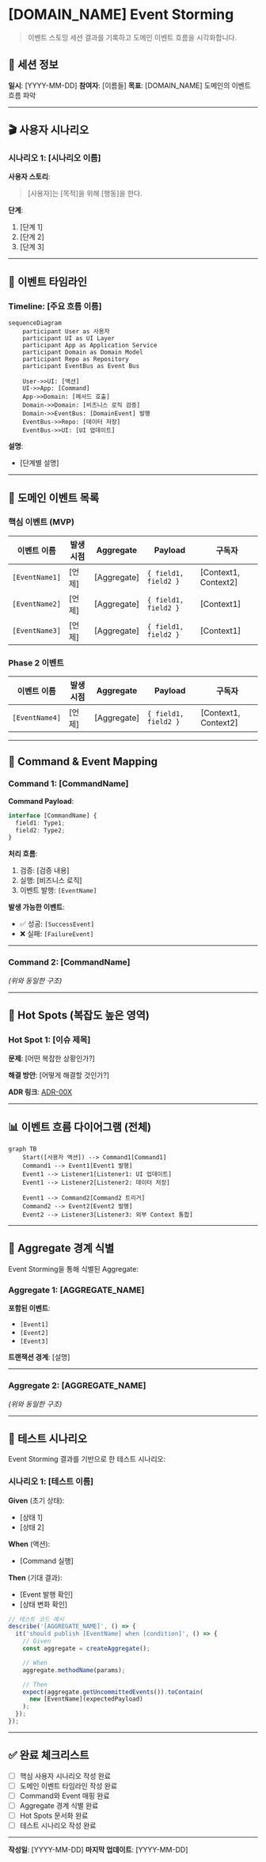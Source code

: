 # [DOMAIN_NAME] Event Storming

> 이벤트 스토밍 세션 결과를 기록하고 도메인 이벤트 흐름을 시각화합니다.

## 📅 세션 정보

**일시**: [YYYY-MM-DD]
**참여자**: [이름들]
**목표**: [DOMAIN_NAME] 도메인의 이벤트 흐름 파악

---

## 🎬 사용자 시나리오

### 시나리오 1: [시나리오 이름]

**사용자 스토리**:
> [사용자]는 [목적]을 위해 [행동]을 한다.

**단계**:
1. [단계 1]
2. [단계 2]
3. [단계 3]

---

## 🔄 이벤트 타임라인

### Timeline: [주요 흐름 이름]

```mermaid
sequenceDiagram
    participant User as 사용자
    participant UI as UI Layer
    participant App as Application Service
    participant Domain as Domain Model
    participant Repo as Repository
    participant EventBus as Event Bus

    User->>UI: [액션]
    UI->>App: [Command]
    App->>Domain: [메서드 호출]
    Domain->>Domain: [비즈니스 로직 검증]
    Domain->>EventBus: [DomainEvent] 발행
    EventBus->>Repo: [데이터 저장]
    EventBus->>UI: [UI 업데이트]
```

**설명**:
- [단계별 설명]

---

## 📌 도메인 이벤트 목록

### 핵심 이벤트 (MVP)

| 이벤트 이름 | 발생 시점 | Aggregate | Payload | 구독자 |
|------------|----------|-----------|---------|--------|
| `[EventName1]` | [언제] | [Aggregate] | `{ field1, field2 }` | [Context1, Context2] |
| `[EventName2]` | [언제] | [Aggregate] | `{ field1, field2 }` | [Context1] |
| `[EventName3]` | [언제] | [Aggregate] | `{ field1, field2 }` | [Context1] |

### Phase 2 이벤트

| 이벤트 이름 | 발생 시점 | Aggregate | Payload | 구독자 |
|------------|----------|-----------|---------|--------|
| `[EventName4]` | [언제] | [Aggregate] | `{ field1, field2 }` | [Context1, Context2] |

---

## 🎯 Command & Event Mapping

### Command 1: [CommandName]

**Command Payload**:
```typescript
interface [CommandName] {
  field1: Type1;
  field2: Type2;
}
```

**처리 흐름**:
1. 검증: [검증 내용]
2. 실행: [비즈니스 로직]
3. 이벤트 발행: `[EventName]`

**발생 가능한 이벤트**:
- ✅ 성공: `[SuccessEvent]`
- ❌ 실패: `[FailureEvent]`

---

### Command 2: [CommandName]

_(위와 동일한 구조)_

---

## 🔴 Hot Spots (복잡도 높은 영역)

### Hot Spot 1: [이슈 제목]

**문제**:
[어떤 복잡한 상황인가?]

**해결 방안**:
[어떻게 해결할 것인가?]

**ADR 링크**: [ADR-00X](./domain.md#adr-00x)

---

## 📊 이벤트 흐름 다이어그램 (전체)

```mermaid
graph TB
    Start([사용자 액션]) --> Command1[Command1]
    Command1 --> Event1[Event1 발행]
    Event1 --> Listener1[Listener1: UI 업데이트]
    Event1 --> Listener2[Listener2: 데이터 저장]

    Event1 --> Command2[Command2 트리거]
    Command2 --> Event2[Event2 발행]
    Event2 --> Listener3[Listener3: 외부 Context 통합]
```

---

## 📝 Aggregate 경계 식별

Event Storming을 통해 식별된 Aggregate:

### Aggregate 1: [AGGREGATE_NAME]

**포함된 이벤트**:
- `[Event1]`
- `[Event2]`
- `[Event3]`

**트랜잭션 경계**: [설명]

---

### Aggregate 2: [AGGREGATE_NAME]

_(위와 동일한 구조)_

---

## 🧪 테스트 시나리오

Event Storming 결과를 기반으로 한 테스트 시나리오:

### 시나리오 1: [테스트 이름]

**Given** (초기 상태):
- [상태 1]
- [상태 2]

**When** (액션):
- [Command 실행]

**Then** (기대 결과):
- [Event 발행 확인]
- [상태 변화 확인]

```typescript
// 테스트 코드 예시
describe('[AGGREGATE_NAME]', () => {
  it('should publish [EventName] when [condition]', () => {
    // Given
    const aggregate = createAggregate();

    // When
    aggregate.methodName(params);

    // Then
    expect(aggregate.getUncommittedEvents()).toContain(
      new [EventName](expectedPayload)
    );
  });
});
```

---

## ✅ 완료 체크리스트

- [ ] 핵심 사용자 시나리오 작성 완료
- [ ] 도메인 이벤트 타임라인 작성 완료
- [ ] Command와 Event 매핑 완료
- [ ] Aggregate 경계 식별 완료
- [ ] Hot Spots 문서화 완료
- [ ] 테스트 시나리오 작성 완료

---

**작성일**: [YYYY-MM-DD]
**마지막 업데이트**: [YYYY-MM-DD]
